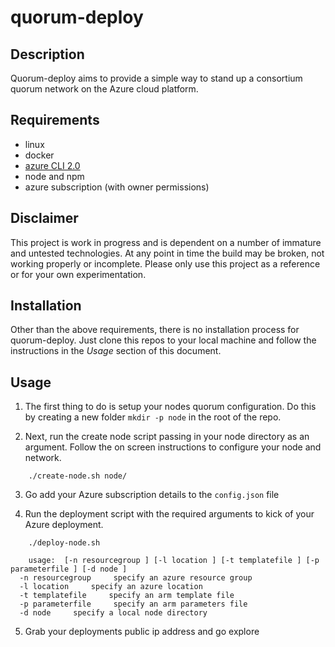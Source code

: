 # quorum-deploy

## Description
Quorum-deploy aims to provide a simple way to stand up a consortium quorum network on the Azure cloud platform.

## Requirements

* linux
* docker
* [azure CLI 2.0](https://docs.microsoft.com/en-gb/cli/azure/install-azure-cli)
* node and npm
* azure subscription (with owner permissions)

## Disclaimer
This project is work in progress and is dependent on a number of immature and untested technologies. At any point in time the build may be broken, not working properly or incomplete. Please only use this project as a reference or for your own experimentation.

## Installation
Other than the above requirements, there is no installation process for quorum-deploy. Just clone this repos to your local machine and follow the instructions in the *Usage* section of this document.

## Usage

1. The first thing to do is setup your nodes quorum configuration. Do this by creating a new folder `mkdir -p node` in the root of the repo.

2. Next, run the create node script passing in your node directory as an argument. Follow the on screen instructions to configure your node and network.

```
    ./create-node.sh node/
```

3. Go add your Azure subscription details to the `config.json` file

4. Run the deployment script with the required arguments to kick of your Azure deployment.

```
    ./deploy-node.sh

    usage:  [-n resourcegroup ] [-l location ] [-t templatefile ] [-p parameterfile ] [-d node ]
  -n resourcegroup     specify an azure resource group
  -l location     specify an azure location
  -t templatefile     specify an arm template file
  -p parameterfile     specify an arm parameters file
  -d node     specify a local node directory
```
5. Grab your deployments public ip address and go explore
